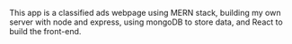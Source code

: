 This app is a classified ads webpage using MERN stack, building my own server with node and express, using mongoDB to store data, and React to build the front-end.
